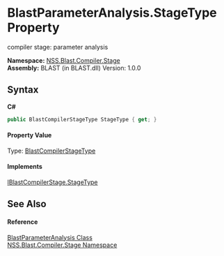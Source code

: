 # BlastParameterAnalysis.StageType Property 
 

compiler stage: parameter analysis

**Namespace:**&nbsp;<a href="N_NSS_Blast_Compiler_Stage">NSS.Blast.Compiler.Stage</a><br />**Assembly:**&nbsp;BLAST (in BLAST.dll) Version: 1.0.0

## Syntax

**C#**<br />
``` C#
public BlastCompilerStageType StageType { get; }
```


#### Property Value
Type: <a href="T_NSS_Blast_BlastCompilerStageType">BlastCompilerStageType</a>

#### Implements
<a href="P_NSS_Blast_IBlastCompilerStage_StageType">IBlastCompilerStage.StageType</a><br />

## See Also


#### Reference
<a href="T_NSS_Blast_Compiler_Stage_BlastParameterAnalysis">BlastParameterAnalysis Class</a><br /><a href="N_NSS_Blast_Compiler_Stage">NSS.Blast.Compiler.Stage Namespace</a><br />